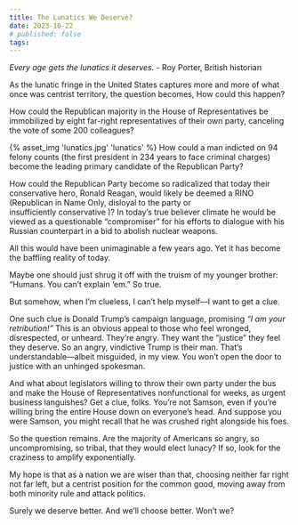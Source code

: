 ```yaml
---
title: The Lunatics We Deserve?
date: 2023-10-22
# published: false
tags:
---
```

*Every age gets the lunatics it deserves.* - Roy Porter, British historian

As the lunatic fringe in the United States captures more and more of what once
was centrist territory, the question becomes, How could this happen? 

How could the Republican majority in the House of Representatives be
immobilized by eight far-right representatives of their own party, canceling
the vote of some 200 colleagues?
<!-- excerpt -->
{% asset_img 'lunatics.jpg' 'lunatics' %}
How could a man indicted on 94 felony counts (the first president in 234 years
to face criminal charges) become the leading primary candidate of the
Republican Party? 

How could the Republican Party become so radicalized that today their
conservative hero, Ronald Reagan, would likely be deemed a RINO (Republican in
Name Only, disloyal to the party or insufficiently conservative )? In today’s
true believer climate he would be viewed as a questionable “compromiser” for
his efforts to dialogue with his Russian counterpart in a bid to abolish
nuclear weapons.   

All this would have been unimaginable a few years ago. Yet it has become the
baffling reality of today.

Maybe one should just shrug it off with the truism of my younger brother:
“Humans. You can’t explain ‘em.” So true.

But somehow, when I’m clueless, I can’t help myself—I want to get a clue. 

One such clue is Donald Trump’s campaign language, promising *“I am your
retribution!”* This is an obvious appeal to those who feel wronged,
disrespected, or unheard. They’re angry. They want the  “justice” they feel
they deserve. So an angry, vindictive Trump is their man. That’s
understandable—albeit misguided, in my view. You won’t open the door to justice
with an unhinged spokesman.

And what about legislators willing to throw their own party under the bus and
make the House of Representatives nonfunctional for weeks, as urgent business
languishes? Get a clue, folks. You’re not Samson, even if you’re willing bring
the entire House down on everyone’s head. And suppose you were Samson, you
might recall that he was crushed right alongside his foes.

So the question remains. Are the majority of Americans so angry, so
uncompromising, so tribal, that they would elect lunacy? If so, look for the
craziness to amplify exponentially.

My hope is that as a nation we are wiser than that, choosing neither far right
not far left, but a centrist position for the common good, moving away from
both minority rule and attack politics.

Surely we deserve better. And we’ll choose better. Won’t we?
